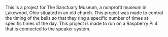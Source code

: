 This is a project for The Sanctuary Museum, a nonprofit museum in Lakewood, Ohio situated in an old church. This project was made to control the timing of the bells so that they ring a specific number of times at specific times of the day.
This project is made to run on a Raspberry Pi 4 that is connected to the speaker system.
